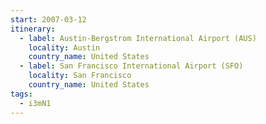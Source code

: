 ```yaml
---
start: 2007-03-12
itinerary:
  - label: Austin-Bergstrom International Airport (AUS)
    locality: Austin
    country_name: United States
  - label: San Francisco International Airport (SFO)
    locality: San Francisco
    country_name: United States
tags:
  - i3mN1
---
```

